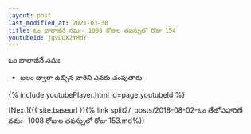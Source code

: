 ```yaml
---
layout: post
last_modified_at: 2021-03-30
title: ఓం బాలాజీనే నమః- 1008 రోజుల తపస్సులో రోజు 154
youtubeId: jgvDQX2YMdY
---
```

 
 
 ఓం బాలాజీనే నమః  
 
 -  బలం ద్వారా ఉబ్బిన వారిని ఎవరు చంపుతారు 
 
  
 
  
 
 
 
 
 
 


{% include youtubePlayer.html id=page.youtubeId %}
 
[Next]({{ site.baseurl }}{% link  split2/_posts/2018-08-02-ఓం తేజోపహారిణే నమః- 1008 రోజుల తపస్సులో రోజు 153.md%})
 
